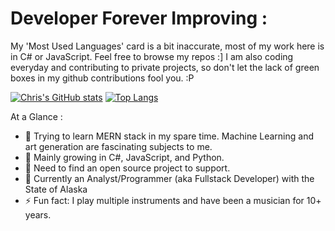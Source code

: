 # Developer Forever Improving : 
My 'Most Used Languages' card is a bit inaccurate, most of my work here is in C# or JavaScript. Feel free to browse my repos :] 
I am also coding everyday and contributing to private projects, so don't let the lack of green boxes in my github contributions fool you. :P

[![Chris's GitHub stats](https://github-readme-stats.vercel.app/api?username=ccpaco)](https://github.com/anuraghazra/github-readme-stats)
[![Top Langs](https://github-readme-stats.vercel.app/api/top-langs/?username=ccpaco)](https://github.com/anuraghazra/github-readme-stats)

<!--
**ccpaco/ccpaco** is a ✨ _special_ ✨ repository because its `README.md` (this file) appears on your GitHub profile.
-->

At a Glance : 
- 🔭 Trying to learn MERN stack in my spare time. Machine Learning and art generation are fascinating subjects to me.  
- 🌱 Mainly growing in C#, JavaScript, and Python. 
- 👯 Need to find an open source project to support. 
- 🤔 Currently an Analyst/Programmer (aka Fullstack Developer) with the State of Alaska
- ⚡ Fun fact: I play multiple instruments and have been a musician for 10+ years. 

